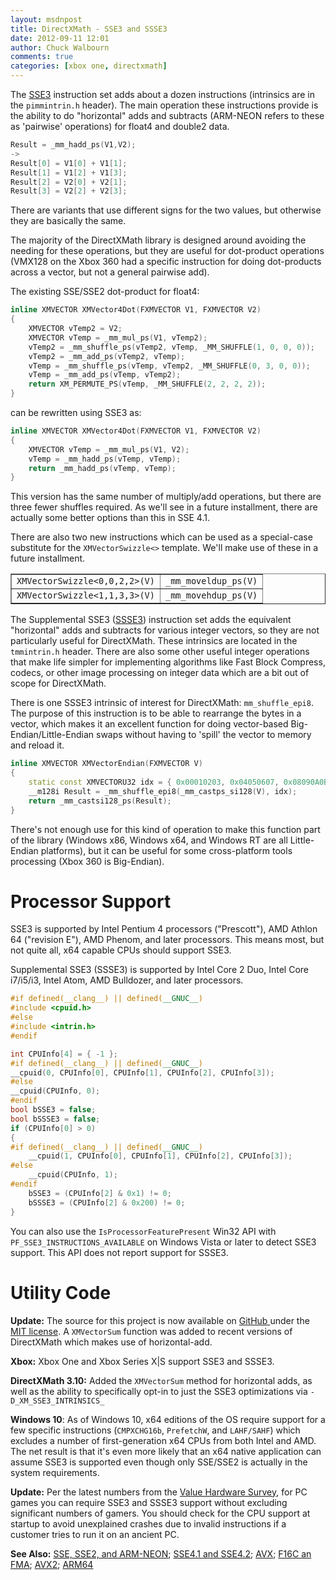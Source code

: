 ```yaml
---
layout: msdnpost
title: DirectXMath - SSE3 and SSSE3
date: 2012-09-11 12:01
author: Chuck Walbourn
comments: true
categories: [xbox one, directxmath]
---
```

The <a href="http://en.wikipedia.org/wiki/SSE3">SSE3</a> instruction set adds about a dozen instructions (intrinsics are in the <code>pimmintrin.h</code> header). The main operation these instructions provide is the ability to do "horizontal" adds and subtracts (ARM-NEON refers to these as 'pairwise' operations) for float4 and double2 data.
<!--more-->

```cpp
Result = _mm_hadd_ps(V1,V2);
->
Result[0] = V1[0] + V1[1];
Result[1] = V1[2] + V1[3];
Result[2] = V2[0] + V2[1];
Result[3] = V2[2] + V2[3];
```

There are variants that use different signs for the two values, but otherwise they are basically the same.

The majority of the DirectXMath library is designed around avoiding the needing for these operations, but they are useful for dot-product operations (VMX128 on the Xbox 360 had a specific instruction for doing dot-products across a vector, but not a general pairwise add).

The existing SSE/SSE2 dot-product for float4:

```cpp
inline XMVECTOR XMVector4Dot(FXMVECTOR V1, FXMVECTOR V2)
{
    XMVECTOR vTemp2 = V2;
    XMVECTOR vTemp = _mm_mul_ps(V1, vTemp2);
    vTemp2 = _mm_shuffle_ps(vTemp2, vTemp, _MM_SHUFFLE(1, 0, 0, 0));
    vTemp2 = _mm_add_ps(vTemp2, vTemp);
    vTemp = _mm_shuffle_ps(vTemp, vTemp2, _MM_SHUFFLE(0, 3, 0, 0));
    vTemp = _mm_add_ps(vTemp, vTemp2);
    return XM_PERMUTE_PS(vTemp, _MM_SHUFFLE(2, 2, 2, 2));
}
```

can be rewritten using SSE3 as:

```cpp
inline XMVECTOR XMVector4Dot(FXMVECTOR V1, FXMVECTOR V2)
{
    XMVECTOR vTemp = _mm_mul_ps(V1, V2);
    vTemp = _mm_hadd_ps(vTemp, vTemp);
    return _mm_hadd_ps(vTemp, vTemp);
}
```

This version has the same number of multiply/add operations, but there are three fewer shuffles required. As we'll see in a future installment, there are actually some better options than this in SSE 4.1.

There are also two new instructions which can be used as a special-case substitute for the <code>XMVectorSwizzle<></code> template. We'll make use of these in a future installment.

<table border="1">
<tbody>
<tr>
<td><code>XMVectorSwizzle<0,0,2,2>(V)</code></td>
<td><code>_mm_moveldup_ps(V)</code></td>
</tr>
<tr>
<td><code>XMVectorSwizzle<1,1,3,3>(V)</code></td>
<td><code>_mm_movehdup_ps(V)</code></td>
</tr>
</tbody>
</table>

The Supplemental SSE3 (<a href="http://en.wikipedia.org/wiki/SSSE3">SSSE3</a>) instruction set adds the equivalent "horizontal" adds and subtracts for various integer vectors, so they are not particularly useful for DirectXMath. These intrinsics are located in the <code>tmmintrin.h</code> header. There are also some other useful integer operations that make life simpler for implementing algorithms like Fast Block Compress, codecs, or other image processing on integer data which are a bit out of scope for DirectXMath.

There is one SSSE3 intrinsic of interest for DirectXMath: ``mm_shuffle_epi8``. The purpose of this instruction is to be able to rearrange the bytes in a vector, which makes it an excellent function for doing vector-based Big-Endian/Little-Endian swaps without having to 'spill' the vector to memory and reload it.

```cpp
inline XMVECTOR XMVectorEndian(FXMVECTOR V)
{
    static const XMVECTORU32 idx = { 0x00010203, 0x04050607, 0x08090A0B, 0x0C0D0E0F };
    __m128i Result = _mm_shuffle_epi8(_mm_castps_si128(V), idx);
    return _mm_castsi128_ps(Result);
}
```

There's not enough use for this kind of operation to make this function part of the library (Windows x86, Windows x64, and Windows RT are all Little-Endian platforms), but it can be useful for some cross-platform tools processing (Xbox 360 is Big-Endian).

<h1>Processor Support</h1>

SSE3 is supported by Intel Pentium 4 processors ("Prescott"), AMD Athlon 64 ("revision E"), AMD Phenom, and later processors. This means most, but not quite all, x64 capable CPUs should support SSE3.

Supplemental SSE3 (SSSE3) is supported by Intel Core 2 Duo, Intel Core i7/i5/i3, Intel Atom, AMD Bulldozer, and later processors.

```cpp
#if defined(__clang__) || defined(__GNUC__)
#include <cpuid.h>
#else
#include <intrin.h>
#endif

int CPUInfo[4] = { -1 };
#if defined(__clang__) || defined(__GNUC__)
__cpuid(0, CPUInfo[0], CPUInfo[1], CPUInfo[2], CPUInfo[3]);
#else
__cpuid(CPUInfo, 0);
#endif
bool bSSE3 = false;
bool bSSSE3 = false;
if (CPUInfo[0] > 0)
{
#if defined(__clang__) || defined(__GNUC__)
    __cpuid(1, CPUInfo[0], CPUInfo[1], CPUInfo[2], CPUInfo[3]);
#else
    __cpuid(CPUInfo, 1);
#endif
    bSSE3 = (CPUInfo[2] & 0x1) != 0;
    bSSSE3 = (CPUInfo[2] & 0x200) != 0;
}
```

You can also use the <code>IsProcessorFeaturePresent</code> Win32 API with <code>PF_SSE3_INSTRUCTIONS_AVAILABLE</code> on Windows Vista or later to detect SSE3 support. This API does not report support for SSSE3.

<h1>Utility Code</h1>

<strong>Update:</strong> The source for this project is now available on <a href="https://github.com/Microsoft/DirectXMath">GitHub </a>under the <a href="http://opensource.org/licenses/MIT">MIT license</a>. A <code>XMVectorSum</code> function was added to recent versions of DirectXMath which makes use of horizontal-add.

<strong>Xbox:</strong> Xbox One and Xbox Series X|S support SSE3 and SSSE3.

<strong>DirectXMath 3.10:</strong> Added the <code>XMVectorSum</code> method for horizontal adds, as well as the ability to specifically opt-in to just the SSE3 optimizations via ``-D_XM_SSE3_INTRINSICS_``

<strong>Windows 10</strong>: As of Windows 10, x64 editions of the OS require support for a few specific instructions (``CMPXCHG16b``, ``PrefetchW``, and ``LAHF/SAHF``) which excludes a number of first-generation x64 CPUs from both Intel and AMD. The net result is that it's even more likely that an x64 native application can assume SSE3 is supported even though only SSE/SSE2 is actually in the system requirements.

<strong>Update:</strong> Per the latest numbers from the [Value Hardware Survey](https://store.steampowered.com/hwsurvey), for PC games you can require SSE3 and SSSE3 support without excluding significant numbers of gamers. You should check for the CPU support at startup to avoid unexplained crashes due to invalid instructions if a customer tries to run it on an ancient PC.

<strong>See Also:</strong> <a href="https://walbourn.github.io/directxmath-sse-sse2-and-arm-neon/">SSE, SSE2, and ARM-NEON</a>; <a href="https://walbourn.github.io/directxmath-sse4-1-and-sse4-2/">SSE4.1 and SSE4.2</a>; <a href="https://walbourn.github.io/directxmath-avx/">AVX</a>; <a href="https://walbourn.github.io/directxmath-f16c-and-fma/">F16C an FMA</a>; <a href="https://walbourn.github.io/directxmath-avx2/">AVX2</a>; <a href="https://walbourn.github.io/directxmath-arm64/">ARM64</a>
